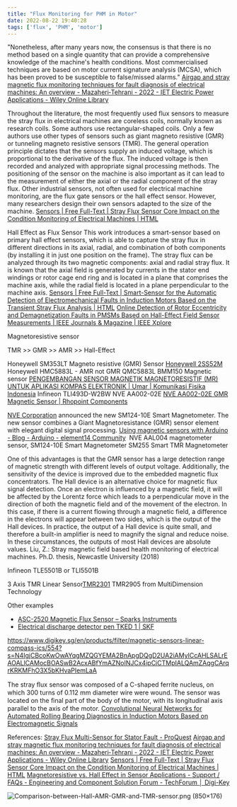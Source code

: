 ```yaml
---
title: "Flux Monitoring for PHM in Motor"
date: 2022-08-22 19:40:28
tags: ['flux', 'PHM', 'motor']
---
```


"Nonetheless, after many years now, the consensus is that there is no method based on a single quantity that can provide a comprehensive knowledge of the machine's health conditions. Most commercialised techniques are based on motor current signature analysis (MCSA), which has been proved to be susceptible to false/missed alarms."
[Airgap and stray magnetic flux monitoring techniques for fault diagnosis of electrical machines: An overview - Mazaheri‐Tehrani - 2022 - IET Electric Power Applications - Wiley Online Library](https://ietresearch.onlinelibrary.wiley.com/doi/full/10.1049/elp2.12157)


Throughout the literature, the most frequently used flux sensors to measure the stray flux in electrical machines are coreless coils, normally known as research coils. Some authors use rectangular-shaped coils. Only a few authors use other types of sensors such as giant magneto resistive (GMR)  or tunneling magneto resistive sensors (TMR). The general operation principle dictates that the sensors supply an induced voltage, which is proportional to the derivative of the flux. The induced voltage is then recorded and analyzed with appropriate signal processing methods. The positioning of the sensor on the machine is also important as it can lead to the measurement of either the axial or the radial component of the stray flux. Other industrial sensors, not often used for electrical machine monitoring, are the flux gate sensors or the hall effect sensor. However, many researchers design their own sensors adapted to the size of the machine.
[Sensors | Free Full-Text | Stray Flux Sensor Core Impact on the Condition Monitoring of Electrical Machines | HTML](https://www.mdpi.com/1424-8220/20/3/749/htm)

Hall Effect as Flux Sensor
This work introduces a smart-sensor based on primary hall effect sensors, which is able to capture the stray flux in different directions in its axial, radial, and combination of both components (by installing it in just one position on the frame).
The stray flux can be analyzed through its two magnetic components: axial and radial stray flux. It is known that the axial field is generated by currents in the stator end windings or rotor cage end ring and is located in a plane that comprises the machine axis, while the radial field is located in a plane perpendicular to the machine axis.
[Sensors | Free Full-Text | Smart-Sensor for the Automatic Detection of Electromechanical Faults in Induction Motors Based on the Transient Stray Flux Analysis | HTML](https://www.mdpi.com/1424-8220/20/5/1477/htm)
[Online Detection of Rotor Eccentricity and Demagnetization Faults in PMSMs Based on Hall-Effect Field Sensor Measurements | IEEE Journals & Magazine | IEEE Xplore](https://ieeexplore.ieee.org/abstract/document/8576624?casa_token=spLnl5RFSgsAAAAA:tLIav17BBuwRz458F3twAPtEsOfU2uqOGJ9kK_-sBZN9OfOfmZv-vQpE61dkUvu39xO9udN-zvud6kc)

Magnetoresistive sensor

TMR >> GMR >> AMR >> Hall-Effect 


Honeywell SM353LT Magneto resistive (GMR) Sensor
[Honeywell 2SS52M](https://www.element14.com/community/view-product.jspa?fsku=3111519&nsku=48F2833&COM=noscript)
Honeywell HMC5883L - AMR not GMR
QMC5883L
BMM150 Magnetic sensor
[PENGEMBANGAN SENSOR MAGNETIK MAGNETORESISTIF (MR) UNTUK APLIKASI KOMPAS ELEKTRONIK | Umar | Komunikasi Fisika Indonesia](https://kfi.ejournal.unri.ac.id/index.php/JKFI/article/view/2919)
Infineon TLI493D-W2BW
NVE AA002-02E [NVE AA002-02E GMR Magnetic Sensor | Rhopoint Components](https://www.rhopointcomponents.com/product/sensors/magnetic-sensors/gmr-magnetic-sensors/nve-aa002-02e/#:~:text=Description-,Description,and%20unparalleled%20magnetic%20sensing%20capabilities.)

[NVE Corporation](https://www.nve.com/) announced the new SM124-10E Smart Magnetometer. The new sensor combines a Giant Magnetoresistance (GMR) sensor element with elegant digital signal processing.
[Using magnetic sensors with Arduino - Blog - Arduino - element14 Community](https://community.element14.com/products/arduino/b/blog/posts/using-magnetic-sensors-with-arduino)
 NVE AAL004 magnetometer sensor,
 SM124-10E Smart Magnetometer
 SM255 Smart TMR Magnetometer

One of this advantages is that the GMR sensor has a large detection range of magnetic strength with different levels of output voltage. Additionally, the sensitivity of the device is improved due to the embedded magnetic flux concentrators.
The Hall device is an alternative choice for magnetic flux signal detection. Once an electron is influenced by a magnetic field, it will be affected by the Lorentz force which leads to a perpendicular move in the direction of both the magnetic field and of the movement of the electron. In this case, if there is a current flowing through a magnetic field, a difference in the electrons will appear between two sides, which is the output of the Hall devices. In practice, the output of a Hall device is quite small, and therefore a built-in amplifier is need to magnify the signal and reduce noise. In these circumstances, the outputs of most Hall devices are absolute values.
Liu, Z.: Stray magnetic field based health monitoring of electrical machines. Ph.D. thesis, Newcastle University (2018)

Infineon TLE5501B or TLI5501B

3 Axis TMR Linear Sensor[TMR2301](https://datasheets.globalspec.com/GoTo/GoToWebPage?Context=Part:3+Axis+TMR+Linear+Sensor+--+TMR2301&gotoURL=http%3A%2F%2Fwww.dowaytech.com%2Fen%2F1877.html&gototype=TocPartWebPage&VID=412627&Comp=23&OemId=0)
TMR2905 from MultiDimension Technology


Other examples
- [ASC-2520 Magnetic Flux Sensor – Sparks Instruments](https://sparks-instruments.com/product/asc-2520-magnetic-flux-sensor/)
- [Electrical discharge detector pen TKED 1 | SKF](https://www.skf.com/group/products/condition-monitoring-systems/basic-condition-monitoring-products/electrical-discharge-current-measurement)


https://www.digikey.sg/en/products/filter/magnetic-sensors-linear-compass-ics/554?s=N4IgjCBcoKwOwAYqgMZQGYEMA2BnApgDQgD2UA2iAMyICcAHLSALrEAOALlCAMocBOASwB2AcxABfYmAZNoINJCx4ipCiCTMpIALQAmZAqgCArqrKRKMFhO3X5bKHvaPIemLaA

The stray ﬂux sensor was composed of a C-shaped ferrite nucleus, on which 300 turns of 0.112 mm diameter wire were wound. The sensor was located on the ﬁnal part of the body of the motor, with its longitudinal axis parallel to the axis of the motor.
[Convolutional Neural Networks for Automated Rolling Bearing Diagnostics in Induction Motors Based on Electromagnetic Signals](https://www.researchgate.net/publication/354233324_Convolutional_Neural_Networks_for_Automated_Rolling_Bearing_Diagnostics_in_Induction_Motors_Based_on_Electromagnetic_Signals)

References:
[Stray Flux Multi-Sensor for Stator Fault - ProQuest](https://www.proquest.com/docview/2576391203)
[Airgap and stray magnetic flux monitoring techniques for fault diagnosis of electrical machines: An overview - Mazaheri‐Tehrani - 2022 - IET Electric Power Applications - Wiley Online Library](https://ietresearch.onlinelibrary.wiley.com/doi/full/10.1049/elp2.12157)
[Sensors | Free Full-Text | Stray Flux Sensor Core Impact on the Condition Monitoring of Electrical Machines | HTML](https://www.mdpi.com/1424-8220/20/3/749/htm)
[Magnetoresistive vs. Hall Effect in Sensor Applications - Support / FAQs - Engineering and Component Solution Forum - TechForum │ Digi-Key](https://forum.digikey.com/t/magnetoresistive-vs-hall-effect-in-sensor-applications/1185)

![Comparison-between-Hall-AMR-GMR-and-TMR-sensor.png (850×176)](https://www.researchgate.net/publication/342208832/figure/tbl1/AS:905676238905345@1592941450232/Comparison-between-Hall-AMR-GMR-and-TMR-sensor.png)